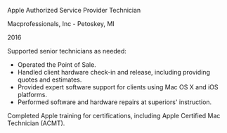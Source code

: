 Apple Authorized Service Provider Technician

Macprofessionals, Inc - Petoskey, MI

2016

Supported senior technicians as needed:
 - Operated the Point of Sale.
 - Handled client hardware check-in and release, including providing quotes and estimates.
 - Provided expert software support for clients using Mac OS X and iOS platforms.
 - Performed software and hardware repairs at superiors' instruction.


Completed Apple training for certifications, including Apple Certified Mac
Technician (ACMT).
